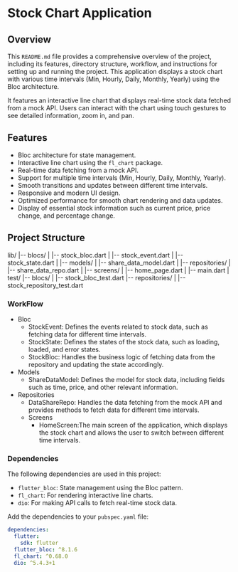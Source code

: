 # Stock Chart Application

## Overview

This `README.md` file provides a comprehensive overview of the project, including its features,
directory structure, workflow, and instructions for setting up and running the project. This
application displays a stock chart with various time intervals (Min, Hourly, Daily, Monthly, Yearly)
using the Bloc architecture. 

It features an interactive line chart that displays real-time stock
data fetched from a mock API. Users can interact with the chart using touch gestures to see detailed
information, zoom in, and pan.

## Features

- Bloc architecture for state management.
- Interactive line chart using the `fl_chart` package.
- Real-time data fetching from a mock API.
- Support for multiple time intervals (Min, Hourly, Daily, Monthly, Yearly).
- Smooth transitions and updates between different time intervals.
- Responsive and modern UI design.
- Optimized performance for smooth chart rendering and data updates.
- Display of essential stock information such as current price, price change, and percentage change.

## Project Structure

lib/ |-- blocs/ | |-- stock_bloc.dart | |-- stock_event.dart | |-- stock_state.dart | |-- models/ |
|-- share_data_model.dart | |-- repositories/ | |-- share_data_repo.dart | |-- screens/ | |--
home_page.dart | |-- main.dart | test/ |-- blocs/ | |-- stock_bloc_test.dart |-- repositories/ | |--
stock_repository_test.dart

### WorkFlow

- Bloc
    - StockEvent: Defines the events related to stock data, such as fetching data for different time
      intervals.
    - StockState: Defines the states of the stock data, such as loading, loaded, and error states.
    - StockBloc: Handles the business logic of fetching data from the repository and updating the
      state accordingly.
- Models
    - ShareDataModel: Defines the model for stock data, including fields such as time, price, and
      other relevant information.
- Repositories
    - DataShareRepo: Handles the data fetching from the mock API and provides methods to fetch data
      for different time intervals.
    - Screens
        - HomeScreen:The main screen of the application, which displays the stock chart and allows
          the user to switch between different time intervals.

### Dependencies

The following dependencies are used in this project:

- `flutter_bloc`: State management using the Bloc pattern.
- `fl_chart`: For rendering interactive line charts.
- `dio`: For making API calls to fetch real-time stock data.

Add the dependencies to your `pubspec.yaml` file:

```yaml
dependencies:
  flutter:
    sdk: flutter
  flutter_bloc: ^8.1.6
  fl_chart: ^0.68.0
  dio: ^5.4.3+1

